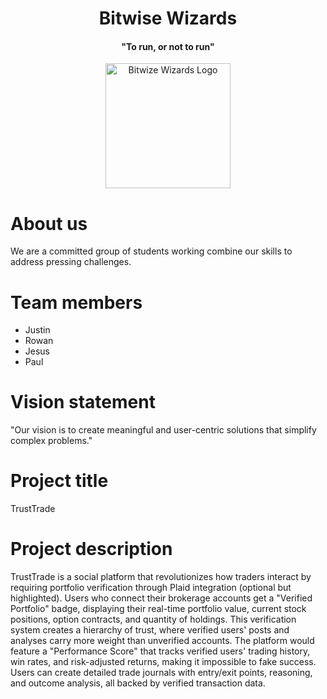 <h1 align="center">Bitwise Wizards</h1>
<h4 align="center">"To run, or not to run"</h4>
<p align="center">
    <img src="team/Logo.png" alt="Bitwize Wizards Logo" width="200">
</p>

# About us
We are a committed group of students working combine our skills to address pressing challenges.

# Team members
- Justin
- Rowan
- Jesus
- Paul

# Vision statement
"Our vision is to create meaningful and user-centric solutions that simplify complex problems."

# Project title
TrustTrade

# Project description
TrustTrade is a social platform that revolutionizes how traders interact by requiring portfolio verification through Plaid integration (optional but highlighted). Users who connect their brokerage accounts get a "Verified Portfolio" badge, displaying their real-time portfolio value, current stock positions, option contracts, and quantity of holdings. This verification system creates a hierarchy of trust, where verified users' posts and analyses carry more weight than unverified accounts. The platform would feature a "Performance Score" that tracks verified users' trading history, win rates, and risk-adjusted returns, making it impossible to fake success. Users can create detailed trade journals with entry/exit points, reasoning, and outcome analysis, all backed by verified transaction data.
